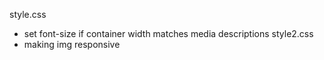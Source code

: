 style.css 
- set font-size if container width matches media descriptions 
style2.css 
- making img responsive 
